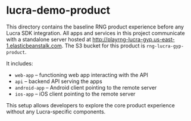 # lucra-demo-product

This directory contains the baseline RNG product experience before any Lucra SDK integration. All apps and services in this project communicate with a standalone server hosted at <http://playrng-lucra-gyp.us-east-1.elasticbeanstalk.com>. The S3 bucket for this product is `rng-lucra-gyp-product`.

It includes:

- `web-app` – functioning web app interacting with the API
- `api` – backend API serving the apps
- `android-app` – Android client pointing to the remote server
- `ios-app` – iOS client pointing to the remote server

This setup allows developers to explore the core product experience without any Lucra-specific components.
